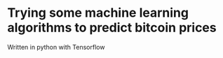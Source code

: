 # Trying some machine learning algorithms to predict bitcoin prices

Written in python with Tensorflow
